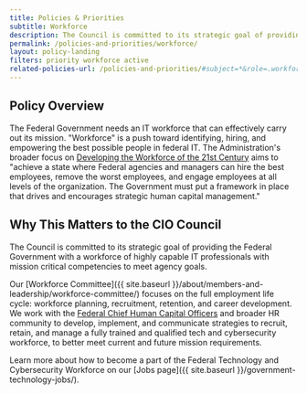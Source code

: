 ```yaml
---
title: Policies & Priorities
subtitle: Workforce
description: The Council is committed to its strategic goal of providing the Federal Government with a workforce of highly capable IT professionals with mission critical competencies to meet agency goals.
permalink: /policies-and-priorities/workforce/
layout: policy-landing
filters: priority workforce active
related-policies-url: /policies-and-priorities/#subject=*&role=.workforce,.modernization&status=*
---
```


## Policy Overview ##
The Federal Government needs an IT workforce that can effectively carry out its mission. "Workforce" is a push toward identifying, hiring, and empowering the best possible people in federal IT. The Administration's broader focus on [Developing the Workforce of the 21st Century](https://www.performance.gov/CAP/workforce/) aims to "achieve a state where Federal agencies and managers can hire the best employees, remove the worst employees, and engage employees at all levels of the organization. The Government must put a framework in place that drives and encourages strategic human capital management."

## Why This Matters to the CIO Council ##
The Council is committed to its strategic goal of providing the Federal Government with a workforce of highly capable IT professionals with mission critical competencies to meet agency goals.

Our [Workforce Committee]({{ site.baseurl }}/about/members-and-leadership/workforce-committee/) focuses on the full employment life cycle: workforce planning, recruitment, retention, and career development. We work with the [Federal Chief Human Capital Officers](https://chcoc.gov/) and broader HR community to develop, implement, and communicate strategies to recruit, retain, and manage a fully trained and qualified tech and cybersecurity workforce, to better meet current and future mission requirements.

Learn more about how to become a part of the Federal Technology and Cybersecurity Workforce on our [Jobs page]({{ site.baseurl }}/government-technology-jobs/).
&nbsp;
